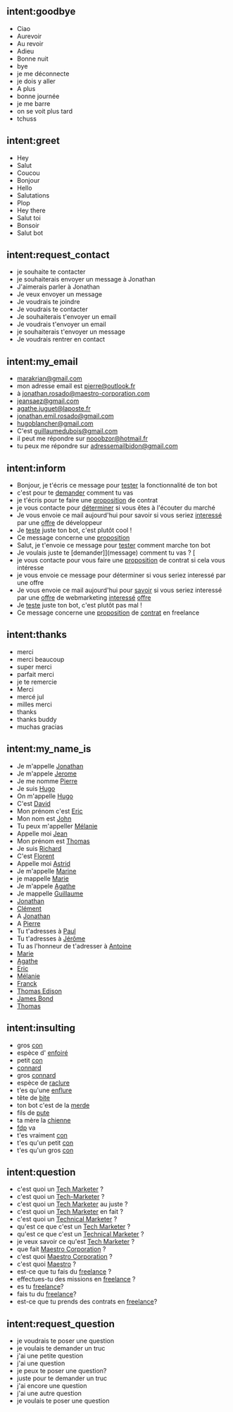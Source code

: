 
## intent:goodbye <!--- The label of the intent --> 
- Ciao 			
- Aurevoir
- Au revoir
- Adieu
- Bonne nuit
- bye
- je me déconnecte
- je dois y aller
- A plus
- bonne journée
- je me barre
- on se voit plus tard
- tchuss

## intent:greet
- Hey
- Salut
- Coucou
- Bonjour
- Hello
- Salutations
- Plop
- Hey there
- Salut toi
- Bonsoir
- Salut bot

## intent:request_contact
- je souhaite te contacter
- je souhaiterais envoyer un message à Jonathan
- J'aimerais parler à Jonathan
- Je veux envoyer un message
- Je voudrais te joindre
- Je voudrais te contacter
- Je souhaiterais t'envoyer un email
- Je voudrais t'envoyer un email
- je souhaiterais t'envoyer un message
- Je voudrais rentrer en contact

## intent:my_email
- [marakrian@gmail.com](email)
- mon adresse email est [pierre@outlook.fr](email)
- à [jonathan.rosado@maestro-corporation.com](email)
- [jeansaez@gmail.com](email)
- [agathe.juguet@laposte.fr](email)
- [jonathan.emil.rosado@gmail.com](email)
- [hugoblancher@gmail.com](email)
- C'est [guillaumedubois@gmail.com](email)
- il peut me répondre sur [nooobzor@hotmail.fr](email)
- tu peux me répondre sur [adressemailbidon@gmail.com](email)

## intent:inform
- Bonjour, je t'écris ce message pour [tester](message) la fonctionnalité de ton bot 
- c'est pour te [demander](message) comment tu vas 
- je t'écris pour te faire une [proposition](message) de contrat 
- je vous contacte pour [déterminer](message) si vous êtes à l'écouter du marché 
- Je vous envoie ce mail aujourd'hui pour savoir si vous seriez [interessé](message) par une [offre](offre) de développeur 
- Je [teste](message) juste ton bot, c'est plutôt cool !
- Ce message concerne une [proposition](message) 
- Salut, je t'envoie ce message pour [tester](message) comment marche ton bot 
- Je voulais juste te [demander]](message) comment tu vas ? [
- je vous contacte pour vous faire une [proposition](message) de contrat si cela vous intéresse 
- je vous envoie ce message pour déterminer si vous seriez interessé par une offre 
- Je vous envoie ce mail aujourd'hui pour [savoir](message) si vous seriez interessé par une [offre](message) de webmarketing [interessé](message) [offre](message)
- Je [teste](message) juste ton bot, c'est plutôt pas mal !
- Ce message concerne une [proposition](message)  de [contrat](message) en freelance 

## intent:thanks
- merci
- merci beaucoup
- super merci
- parfait merci
- je te remercie
- Merci
- mercé jul
- milles merci
- thanks
- thanks buddy
- muchas gracias


## intent:my_name_is
- Je m'appelle [Jonathan](name)
- Je m'appele [Jerome](name)
- Je me nomme [Pierre](name)
- Je suis [Hugo](name)
- On m'appelle [Hugo](name)
- C'est [David](name)
- Mon prénom c'est [Eric](name)
- Mon nom est [John](name)
- Tu peux m'appeller [Mélanie](name)
- Appelle moi [Jean](name)
- Mon prénom est [Thomas](name)
- Je suis [Richard](name)
- C'est [Florent](name)
- Appelle moi [Astrid](name)
- Je m'appelle [Marine](name)
- je mappelle [Marie](name)
- Je m'appele [Agathe](name)
- Je mappelle [Guillaume](name)
- [Jonathan](name)
- [Clément](name)
- A [Jonathan](name)
- A [Pierre](name)
- Tu t'adresses à [Paul](name)
- Tu t'adresses à [Jérôme](name)
- Tu as l'honneur de t'adresser à [Antoine](name)
- [Marie](name)
- [Agathe](name)
- [Eric](name)
- [Mélanie](name)
- [Franck](name)
- [Thomas Edison](name)
- [James Bond](name)
- [Thomas](name)


## intent:insulting
- gros [con](insulte)
- espèce d' [enfoiré](insulte)
- petit [con](insulte)
- [connard](insulte)
- gros [connard](insulte)
- espèce de [raclure](insulte)
- t'es qu'une [enflure](insulte)
- tête de [bite](insulte)
- ton bot c'est de la [merde](insulte)
- fils de [pute](insulte)
- ta mère la [chienne](insulte)
- [fdp](insulte) va
- t'es vraiment [con](insulte)
- t'es qu'un petit [con](insulte)
- t'es qu'un gros [con](insulte)


## intent:question
- c'est quoi un [Tech Marketer](mon_job) ?
- c'est quoi un [Tech-Marketer](mon_job) ?
- c'est quoi un [Tech Marketer](mon_job) au juste ?
- c'est quoi un [Tech Marketer](mon_job) en fait ?
- c'est quoi un [Technical Marketer](mon_job) ?
- qu'est ce que c'est un [Tech Marketer](mon_job) ?
- qu'est ce que c'est un [Technical Marketer](mon_job) ?
- je veux savoir ce qu'est [Tech Marketer](mon_job) ?
- que fait [Maestro Corporation](mon_entreprise) ?
- c'est quoi [Maestro Corporation](mon_entreprise) ?
- c'est quoi [Maestro](mon_entreprise) ?
- est-ce que tu fais du [freelance](freelance) ?
- effectues-tu des missions en [freelance](freelance) ?
- es tu [freelance](freelance)?
- fais tu du [freelance](freelance)?
- est-ce que tu prends des contrats en [freelance](freelance)?

## intent:request_question
- je voudrais te poser une question
- je voulais te demander un truc
- j'ai une petite question
- j'ai une question
- je peux te poser une question?
- juste pour te demander un truc
- j'ai encore une question
- j'ai une autre question
- je voulais te poser une question
